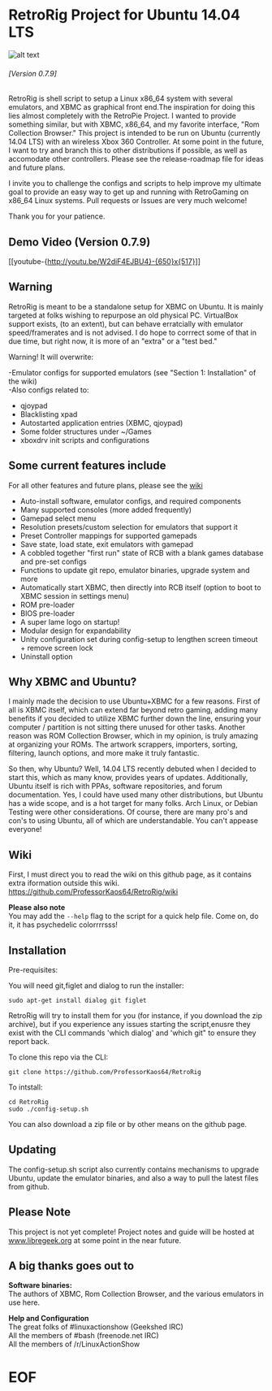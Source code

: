 RetroRig Project for Ubuntu 14.04 LTS
===================================================
![alt text](http://i.imgur.com/Irgv0Fx.png "RetroRig")
###### [Version 0.7.9]

RetroRig is shell script to setup a Linux x86_64 system  with several emulators, and XBMC as graphical
front end.The inspiration for doing this lies almost completely with the RetroPie Project. I wanted to provide
something similar, but with XBMC, x86_64, and my favorite interface, "Rom Collection Browser."
This project is intended to be run on Ubuntu (currently 14.04 LTS) with an wireless Xbox 360 Controller.
At some point in the future, I want to try and branch this to other distributions if possible, as well
as accomodate other controllers. Please see the release-roadmap file for ideas and future plans.

I invite you to challenge the configs and scripts to help improve my ultimate goal to provide
an easy way to get up and running with RetroGaming on x86_64 Linux systems. Pull requests or
Issues are very much welcome!

Thank you for your patience.

## Demo Video (Version 0.7.9)
[[youtube-{http://youtu.be/W2diF4EJBU4}-{650}x{517}]]

## Warning

RetroRig is meant to be a standalone setup for XBMC on Ubuntu.
It is mainly targeted at folks wishing to repurpose an old physical PC. VirtualBox support exists, 
(to an extent), but can behave erratcially with emulator speed/framerates and is not advised. I do
hope to corrrect some of that in due time, but right now, it is more of an "extra" or a "test bed."

Warning! It will overwrite:

-Emulator configs for supported emulators (see "Section 1: Installation" of the wiki)  
-Also configs related to:  

* qjoypad
* Blacklisting xpad
* Autostarted application entries (XBMC, qjoypad)
* Some folder structures under ~/Games
* xboxdrv init scripts and configurations

## Some current features include

For all other features and future plans, please see the [wiki](https://github.com/ProfessorKaos64/RetroRig/wiki/Features)

* Auto-install software, emulator configs, and required components
* Many supported consoles (more added frequently)
* Gamepad select menu
* Resolution presets/custom selection for emulators that support it
* Preset Controller mappings for supported gamepads
* Save state, load state, exit emulators with gamepad
* A cobbled together "first run" state of RCB with a blank games database and pre-set configs
* Functions to update git repo, emulator binaries, upgrade system and more
* Automatically start XBMC, then directly into RCB itself (option to boot to XBMC session in settings menu)
* ROM pre-loader
* BIOS pre-loader
* A super lame logo on startup!
* Modular design for expandability
* Unity configuration set during config-setup to lengthen screen timeout + remove screen lock
* Uninstall option

## Why XBMC and Ubuntu?

I mainly made the decision to use Ubuntu+XBMC for a few reasons. First of all is XBMC itself, which can
extend far beyond retro gaming, adding many benefits if you decided to utilize XBMC further down the
line, ensuring your computer / partition is not sitting there unused for other tasks. Another reason
was ROM Collection Browser, which in my opinion, is truly amazing at organizing your ROMs. The artwork
scrappers, importers, sorting, filtering, launch options, and more make it truly fantastic.

So then, why Ubuntu? Well, 14.04 LTS recently debuted when I decided to start this, which as many know,
provides years of updates. Additionally, Ubuntu itself is rich with PPAs, software repositories, and
forum documentation. Yes, I could have used many other distributions, but Ubuntu has a wide scope,
and is a hot target for many folks. Arch Linux, or Debian Testing were other considerations. Of course,
there are many pro's and con's to using Ubuntu, all of which are understandable. You can't appease
everyone!


## Wiki

First, I must direct you to read the wiki on this github page, as it contains extra iformation outside this wiki. 
https://github.com/ProfessorKaos64/RetroRig/wiki

**Please also note**  
You may add the `--help` flag to the script for a quick help file. Come on, do it, it has psychedelic colorrrrsss!

## Installation

Pre-requisites:

You will need git,figlet and dialog to run the installer:

    sudo apt-get install dialog git figlet

RetroRig will try to install them for you (for instance, if you download the zip archive), but if you
experience any issues starting the script,enusre they exist with the CLI commands 'which dialog' 
and 'which git" to ensure they report back.

To clone this repo via the CLI:

`git clone https://github.com/ProfessorKaos64/RetroRig`

To intstall:

    cd RetroRig  
    sudo ./config-setup.sh

You can also download a zip file or by other means on the github page.

## Updating

The config-setup.sh script also currently contains mechanisms to upgrade Ubuntu, update the
emulator binaries, and also a way to pull the latest files from github.

## Please Note

This project is not yet complete! Project notes and guide will be hosted at 
www.libregeek.org at some point in the near future.

## A big thanks goes out to

<b>Software binaries:</b>  
The authors of XBMC, Rom Collection Browser, and the various emulators in use here.  

<b>Help and Configuration </b>  
The great folks of #linuxactionshow (Geekshed IRC)  
All the members of #bash (freenode.net IRC)  
All the members of /r/LinuxActionShow  

# EOF #
